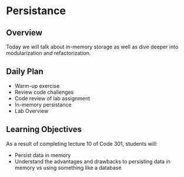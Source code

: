 # Persistance

## Overview

Today we will talk about in-memory storage as well as dive deeper into modularization and refactorization.

## Daily Plan

- Warm-up exercise
- Review code challenges
- Code review of lab assignment
- In-memory persistance
- Lab Overview

## Learning Objectives

As a result of completing lecture 10 of Code 301, students will:
- Persist data in memory
- Understand the advantages and drawbacks to persisting data in memory vs using something like a database
